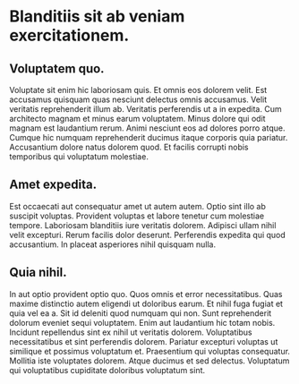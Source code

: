 # Blanditiis sit ab veniam exercitationem.

## Voluptatem quo.
Voluptate sit enim hic laboriosam quis. Et omnis eos dolorem velit. Est accusamus quisquam quas nesciunt delectus omnis accusamus. Velit veritatis reprehenderit illum ab. Veritatis perferendis ut a in expedita. Cum architecto magnam et minus earum voluptatem. Minus dolore qui odit magnam est laudantium rerum. Animi nesciunt eos ad dolores porro atque. Cumque hic numquam reprehenderit ducimus itaque corporis quia pariatur. Accusantium dolore natus dolorem quod. Et facilis corrupti nobis temporibus qui voluptatum molestiae.
## Amet expedita.
Est occaecati aut consequatur amet ut autem autem. Optio sint illo ab suscipit voluptas. Provident voluptas et labore tenetur cum molestiae tempore. Laboriosam blanditiis iure veritatis dolorem. Adipisci ullam nihil velit excepturi. Rerum facilis dolor deserunt. Perferendis expedita qui quod accusantium. In placeat asperiores nihil quisquam nulla.
## Quia nihil.
In aut optio provident optio quo. Quos omnis et error necessitatibus. Quas maxime distinctio autem eligendi ut doloribus earum. Et nihil fuga fugiat et quia vel ea a. Sit id deleniti quod numquam qui non. Sunt reprehenderit dolorum eveniet sequi voluptatem. Enim aut laudantium hic totam nobis. Incidunt repellendus sint ex nihil ut veritatis dolorem. Voluptatibus necessitatibus et sint perferendis dolorem. Pariatur excepturi voluptas ut similique et possimus voluptatum et. Praesentium qui voluptas consequatur. Mollitia iste voluptates dolorem. Atque ducimus et sed delectus. Voluptatum qui voluptatibus cupiditate doloribus voluptatum sint.
